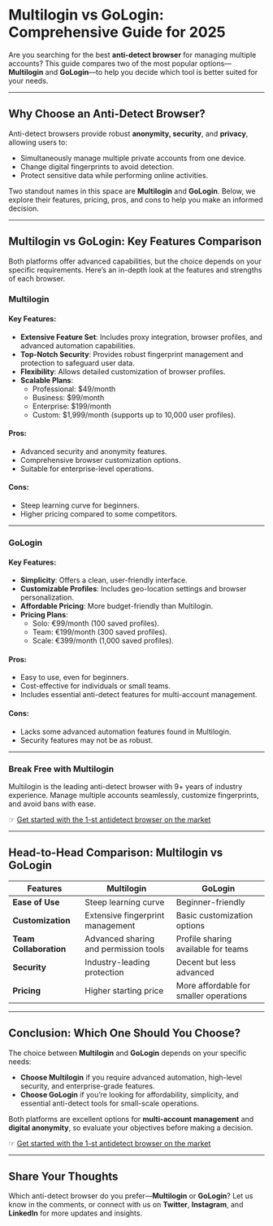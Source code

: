 # Multilogin vs GoLogin: Comprehensive Guide for 2025

Are you searching for the best **anti-detect browser** for managing multiple accounts? This guide compares two of the most popular options—**Multilogin** and **GoLogin**—to help you decide which tool is better suited for your needs.

---

## Why Choose an Anti-Detect Browser?

Anti-detect browsers provide robust **anonymity, security**, and **privacy**, allowing users to:

- Simultaneously manage multiple private accounts from one device.
- Change digital fingerprints to avoid detection.
- Protect sensitive data while performing online activities.

Two standout names in this space are **Multilogin** and **GoLogin**. Below, we explore their features, pricing, pros, and cons to help you make an informed decision.

---

## Multilogin vs GoLogin: Key Features Comparison

Both platforms offer advanced capabilities, but the choice depends on your specific requirements. Here’s an in-depth look at the features and strengths of each browser.

### **Multilogin**

#### **Key Features:**
- **Extensive Feature Set**: Includes proxy integration, browser profiles, and advanced automation capabilities.
- **Top-Notch Security**: Provides robust fingerprint management and protection to safeguard user data.
- **Flexibility**: Allows detailed customization of browser profiles.
- **Scalable Plans**: 
  - Professional: $49/month  
  - Business: $99/month  
  - Enterprise: $199/month  
  - Custom: $1,999/month (supports up to 10,000 user profiles).

#### **Pros:**
- Advanced security and anonymity features.
- Comprehensive browser customization options.
- Suitable for enterprise-level operations.

#### **Cons:**
- Steep learning curve for beginners.
- Higher pricing compared to some competitors.

---

### **GoLogin**

#### **Key Features:**
- **Simplicity**: Offers a clean, user-friendly interface.
- **Customizable Profiles**: Includes geo-location settings and browser personalization.
- **Affordable Pricing**: More budget-friendly than Multilogin.
- **Pricing Plans**: 
  - Solo: €99/month (100 saved profiles).  
  - Team: €199/month (300 saved profiles).  
  - Scale: €399/month (1,000 saved profiles).

#### **Pros:**
- Easy to use, even for beginners.
- Cost-effective for individuals or small teams.
- Includes essential anti-detect features for multi-account management.

#### **Cons:**
- Lacks some advanced automation features found in Multilogin.
- Security features may not be as robust.

---

### **Break Free with Multilogin**  
Multilogin is the leading anti-detect browser with 9+ years of industry experience. Manage multiple accounts seamlessly, customize fingerprints, and avoid bans with ease.  

☞ [Get started with the 1-st antidetect browser on the market](https://bit.ly/multIlogin)  

---

## Head-to-Head Comparison: Multilogin vs GoLogin

| **Features**         | **Multilogin**                         | **GoLogin**                              |
|-----------------------|----------------------------------------|------------------------------------------|
| **Ease of Use**       | Steep learning curve                  | Beginner-friendly                        |
| **Customization**     | Extensive fingerprint management      | Basic customization options              |
| **Team Collaboration**| Advanced sharing and permission tools | Profile sharing available for teams      |
| **Security**          | Industry-leading protection           | Decent but less advanced                 |
| **Pricing**           | Higher starting price                 | More affordable for smaller operations   |

---

## Conclusion: Which One Should You Choose?

The choice between **Multilogin** and **GoLogin** depends on your specific needs:

- **Choose Multilogin** if you require advanced automation, high-level security, and enterprise-grade features.
- **Choose GoLogin** if you’re looking for affordability, simplicity, and essential anti-detect tools for small-scale operations.

Both platforms are excellent options for **multi-account management** and **digital anonymity**, so evaluate your objectives before making a decision.

☞ [Get started with the 1-st antidetect browser on the market](https://bit.ly/multIlogin)

---

## Share Your Thoughts
Which anti-detect browser do you prefer—**Multilogin** or **GoLogin**? Let us know in the comments, or connect with us on **Twitter**, **Instagram**, and **LinkedIn** for more updates and insights.
